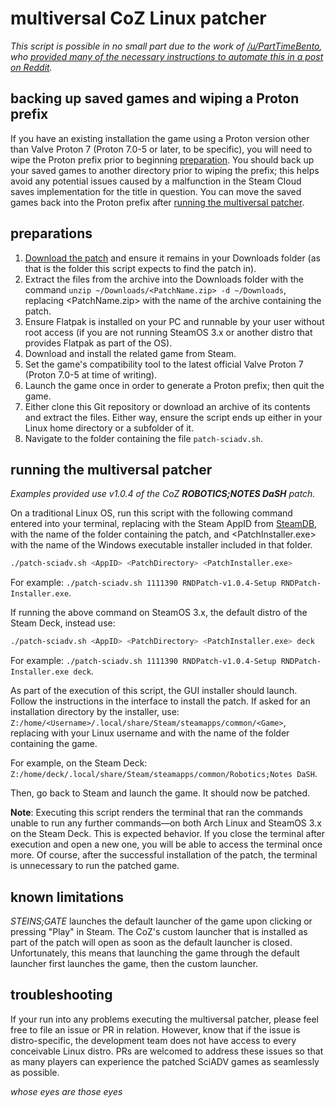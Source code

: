 # multiversal CoZ Linux patcher

*This script is possible in no small part due to the work of [/u/PartTimeBento](https://www.reddit.com/u/PartTimeBento), who [provided many of the necessary instructions to automate this in a post on Reddit](https://www.reddit.com/r/SteamDeck/comments/uitpca/patching_steinsgate_and_steinsgate0_on_the).*

## backing up saved games and wiping a Proton prefix

If you have an existing installation the game using a Proton version other than Valve Proton 7 (Proton 7.0-5 or later, to be specific), you will need to wipe the Proton prefix prior to beginning [preparation](#preparations). You should back up your saved games to another directory prior to wiping the prefix; this helps avoid any potential issues caused by a malfunction in the Steam Cloud saves implementation for the title in question. You can move the saved games back into the Proton prefix after [running the multiversal patcher](#running-the-multiversal-patcher).

## preparations

1. [Download the patch](http://sonome.dareno.me/projects) and ensure it remains in your Downloads folder (as that is the folder this script expects to find the patch in).
2. Extract the files from the archive into the Downloads folder with the command `unzip ~/Downloads/<PatchName.zip> -d ~/Downloads`, replacing <PatchName.zip> with the name of the archive containing the patch.
2. Ensure Flatpak is installed on your PC and runnable by your user without root access (if you are not running SteamOS 3.x or another distro that provides Flatpak as part of the OS).
3. Download and install the related game from Steam.
4. Set the game's compatibility tool to the latest official Valve Proton 7 (Proton 7.0-5 at time of writing).
5. Launch the game once in order to generate a Proton prefix; then quit the game.
6. Either clone this Git repository or download an archive of its contents and extract the files. Either way, ensure the script ends up either in your Linux home directory or a subfolder of it.
7. Navigate to the folder containing the file `patch-sciadv.sh`.

## running the multiversal patcher

*Examples provided use v1.0.4 of the CoZ **ROBOTICS;NOTES DaSH** patch.*

On a traditional Linux OS, run this script with the following command entered into your terminal, replacing <AppID> with the Steam AppID from [SteamDB](https://steamdb.info/), <PatchDirectory> with the name of the folder containing the patch, and <PatchInstaller.exe> with the name of the Windows executable installer included in that folder.  
```sh
./patch-sciadv.sh <AppID> <PatchDirectory> <PatchInstaller.exe>
```

For example: `./patch-sciadv.sh 1111390 RNDPatch-v1.0.4-Setup RNDPatch-Installer.exe`.

If running the above command on SteamOS 3.x, the default distro of the Steam Deck, instead use:  
```sh
./patch-sciadv.sh <AppID> <PatchDirectory> <PatchInstaller.exe> deck
```

For example: `./patch-sciadv.sh 1111390 RNDPatch-v1.0.4-Setup RNDPatch-Installer.exe deck`.

As part of the execution of this script, the GUI installer should launch. Follow the instructions in the interface to install the patch. If asked for an installation directory by the installer, use: `Z:/home/<Username>/.local/share/Steam/steamapps/common/<Game>`, replacing <Username> with your Linux username and <Game> with the name of the folder containing the game.

For example, on the Steam Deck: `Z:/home/deck/.local/share/Steam/steamapps/common/Robotics;Notes DaSH`.

Then, go back to Steam and launch the game. It should now be patched.

**Note**: Executing this script renders the terminal that ran the commands unable to run any further commands&mdash;on both Arch Linux and SteamOS 3.x on the Steam Deck. This is expected behavior. If you close the terminal after execution and open a new one, you will be able to access the terminal once more. Of course, after the successful installation of the patch, the terminal is unnecessary to run the patched game.

## known limitations

*STEINS;GATE* launches the default launcher of the game upon clicking or pressing "Play" in Steam. The CoZ's custom launcher that is installed as part of the patch will open as soon as the default launcher is closed. Unfortunately, this means that launching the game through the default launcher first launches the game, then the custom launcher.

## troubleshooting

If your run into any problems executing the multiversal patcher, please feel free to file an issue or PR in relation. However, know that if the issue is distro-specific, the development team does not have access to every conceivable Linux distro. PRs are welcomed to address these issues so that as many players can experience the patched SciADV games as seamlessly as possible.

*whose eyes are those eyes*
